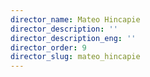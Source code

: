 ```yaml
---
director_name: Mateo Hincapie
director_description: ''
director_description_eng: ''
director_order: 9
director_slug: mateo_hincapie
---
```


